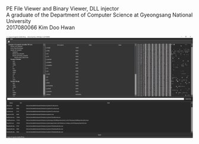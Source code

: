 PE File Viewer and Binary Viewer, DLL injector  
A graduate of the Department of Computer Science at Gyeongsang National University  
2017080066 Kim Doo Hwan

![ex_screenshot](./Resources/Untitled-1.png)

